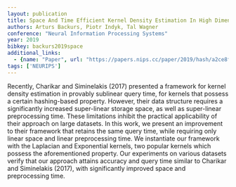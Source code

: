 ```yaml
---
layout: publication
title: Space And Time Efficient Kernel Density Estimation In High Dimensions
authors: Arturs Backurs, Piotr Indyk, Tal Wagner
conference: "Neural Information Processing Systems"
year: 2019
bibkey: backurs2019space
additional_links:
  - {name: "Paper", url: "https://papers.nips.cc/paper/2019/hash/a2ce8f1706e52936dfad516c23904e3e-Abstract.html"}
tags: ['NEURIPS']
---
```

<p>Recently, Charikar and Siminelakis (2017) presented a framework for
kernel density estimation in provably sublinear query time, for kernels
that possess a certain hashing-based property. However, their data
structure requires a significantly increased super-linear storage space,
as well as super-linear preprocessing time. These limitations inhibit
the practical applicability of their approach on large datasets. In this
work, we present an improvement to their framework that retains the same
query time, while requiring only linear space and linear preprocessing
time. We instantiate our framework with the Laplacian and Exponential
kernels, two popular kernels which possess the aforementioned property.
Our experiments on various datasets verify that our approach attains
accuracy and query time similar to Charikar and Siminelakis (2017), with
significantly improved space and preprocessing time.</p>
